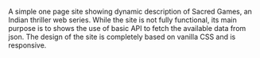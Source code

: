 A simple one page site showing dynamic description of Sacred Games, an Indian thriller web series. 
While the site is not fully functional, its main purpose is to shows the use of basic API to fetch the available data from json. 
The design of the site is completely based on vanilla CSS and is responsive.
